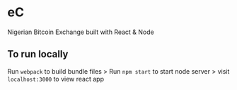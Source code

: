 # eC
Nigerian Bitcoin Exchange built with React &amp; Node

## To run locally
Run `webpack` to build bundle files >
Run  `npm start` to start node server >
visit `localhost:3000` to view react app
